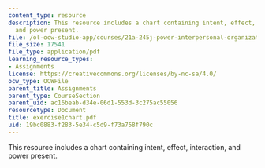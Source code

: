 ```yaml
---
content_type: resource
description: This resource includes a chart containing intent, effect, interaction,
  and power present.
file: /ol-ocw-studio-app/courses/21a-245j-power-interpersonal-organizational-and-global-dimensions-fall-2005/19bc0883f2835e34c5d9f73a758f790c_exercise1chart.pdf
file_size: 17541
file_type: application/pdf
learning_resource_types:
- Assignments
license: https://creativecommons.org/licenses/by-nc-sa/4.0/
ocw_type: OCWFile
parent_title: Assignments
parent_type: CourseSection
parent_uid: ac16beab-d34e-06d1-553d-3c275ac55056
resourcetype: Document
title: exercise1chart.pdf
uid: 19bc0883-f283-5e34-c5d9-f73a758f790c
---
```

This resource includes a chart containing intent, effect, interaction, and power present.